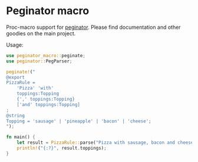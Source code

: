 # Peginator macro

Proc-macro support for [peginator](https://github.com/badicsalex/peginator). Please find
documentation and other goodies on the main project.

Usage:
```rust
use peginator_macro::peginate;
use peginator::PegParser;

peginate!("
@export
PizzaRule =
    'Pizza' 'with'
    toppings:Topping
    {',' toppings:Topping}
    ['and' toppings:Topping]
;
@string
Topping = 'sausage' | 'pineapple' | 'bacon' | 'cheese';
");

fn main() {
    let result = PizzaRule::parse("Pizza with sausage, bacon and cheese").unwrap();
    println!("{:?}", result.toppings);
}
```
